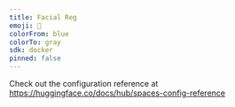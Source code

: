 ```yaml
---
title: Facial Reg
emoji: 🚀
colorFrom: blue
colorTo: gray
sdk: docker
pinned: false
---
```


Check out the configuration reference at https://huggingface.co/docs/hub/spaces-config-reference
